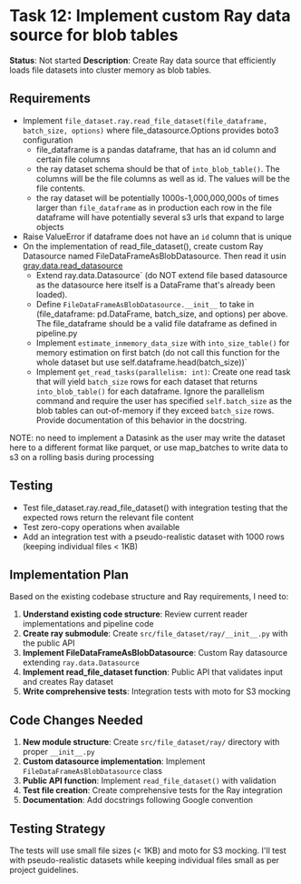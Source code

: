 # Task 12: Implement custom Ray data source for blob tables

**Status**: Not started
**Description**: Create Ray data source that efficiently loads file datasets into cluster memory as blob tables.

## Requirements
- Implement `file_dataset.ray.read_file_dataset(file_dataframe, batch_size, options)` where file_datasource.Options provides boto3 configuration
    - file_dataframe is a pandas dataframe, that has an id column and certain file columns
    - the ray dataset schema should be that of `into_blob_table()`. The columns will be the file columns as well as id. The values will be the file contents.
    - the ray dataset will be potentially 1000s-1,000,000,000s of times larger than `file_dataframe` as in production each row in the file dataframe will have potentially several s3 urls that expand to large objects
- Raise ValueError if dataframe does not have an `id` column that is unique
- On the implementation of read_file_dataset(), create custom Ray Datasource named FileDataFrameAsBlobDatasource. Then read it usin g[ray.data.read_datasource](https://docs.ray.io/en/latest/data/api/doc/ray.data.read_datasource.html)
    - Extend ray.data.Datasource` (do NOT extend file based datasource as the datasource here itself is a DataFrame that's already been loaded).
    - Define `FileDataFrameAsBlobDatasource.__init__` to take in (file_dataframe: pd.DataFrame, batch_size, and options) per above. The file_dataframe should be a valid file dataframe as defined in pipeline.py
    - Implement `estimate_inmemory_data_size` with `into_size_table()` for memory estimation on first batch (do not call this function for the whole dataset but use self.dataframe.head(batch_size))`
    - Implement `get_read_tasks(parallelism: int)`: Create one read task that will yield `batch_size` rows for each dataset that returns `into_blob_table()` for each dataframe. Ignore the parallelism command and require the user has specified `self.batch_size` as the blob tables can out-of-memory if they exceed `batch_size` rows. Provide documentation of this behavior in the docstring.

NOTE: no need to implement a Datasink as the user may write the dataset here to a different format like parquet, or use map_batches to write data to s3 on a rolling basis during processing

## Testing
- Test file_dataset.ray.read_file_dataset() with integration testing that the expected rows return the relevant file content
- Test zero-copy operations when available
- Add an integration test with a pseudo-realistic dataset with 1000 rows (keeping individual files < 1KB)

## Implementation Plan

Based on the existing codebase structure and Ray requirements, I need to:

1. **Understand existing code structure**: Review current reader implementations and pipeline code
2. **Create ray submodule**: Create `src/file_dataset/ray/__init__.py` with the public API
3. **Implement FileDataFrameAsBlobDatasource**: Custom Ray datasource extending `ray.data.Datasource`
4. **Implement read_file_dataset function**: Public API that validates input and creates Ray dataset
5. **Write comprehensive tests**: Integration tests with moto for S3 mocking

## Code Changes Needed

1. **New module structure**: Create `src/file_dataset/ray/` directory with proper `__init__.py`
2. **Custom datasource implementation**: Implement `FileDataFrameAsBlobDatasource` class
3. **Public API function**: Implement `read_file_dataset()` with validation
4. **Test file creation**: Create comprehensive tests for the Ray integration
5. **Documentation**: Add docstrings following Google convention

## Testing Strategy

The tests will use small file sizes (< 1KB) and moto for S3 mocking. I'll test with pseudo-realistic datasets while keeping individual files small as per project guidelines.
